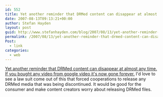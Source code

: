 ```yaml
---
id: 552
title: Yet another reminder that DRMed content can disappear at almost any time
date: 2007-08-13T09:13:21+00:00
author: Stefan Hayden
layout: post
guid: http://www.stefanhayden.com/blog/2007/08/13/yet-another-reminder-that-drmed-content-can-disappear-at-almost-any-time/
permalink: /2007/08/13/yet-another-reminder-that-drmed-content-can-disappear-at-almost-any-time/
Post:
  - link
categories:
  - web
---
```

<p><a href="http://newteevee.com/2007/08/10/google-shutting-down-paid-video/">Yet another reminder that DRMed content can disappear at almost any time. If you bought any video from google video it's now gone forever.</a> I'd love to see a law suit come out of this that forced cooperations to release any DRMed media that was being discontinued. It would be good for the consumer and make content creators worry about releasing DRMed files.
</p>
